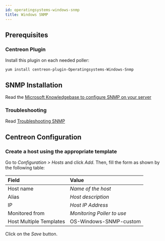 ```yaml
---
id: operatingsystems-windows-snmp
title: Windows SNMP
---
```


## Prerequisites

### Centreon Plugin

Install this plugin on each needed poller:

``` shell
yum install centreon-plugin-Operatingsystems-Windows-Snmp
```

## SNMP Installation

Read the [Microsoft Knowledgebase to configure SNMP on your
server](https://support.microsoft.com/en-us/kb/324263)

### Troubleshooting

Read [Troubleshooting
SNMP](../tutorials/troubleshooting-plugins.md#snmp-checks)

## Centreon Configuration

### Create a host using the appropriate template

Go to *Configuration \> Hosts* and click *Add*. Then, fill the form as shown by
the following table:

| Field                   | Value                      |
| :---------------------- | :------------------------- |
| Host name               | *Name of the host*         |
| Alias                   | *Host description*         |
| IP                      | *Host IP Address*          |
| Monitored from          | *Monitoring Poller to use* |
| Host Multiple Templates | OS-Windows-SNMP-custom     |

Click on the *Save* button.
